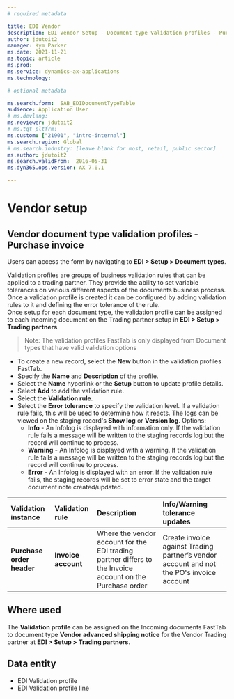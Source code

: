 ```yaml
---
# required metadata

title: EDI Vendor
description: EDI Vendor Setup - Document type Validation profiles - Purchase invoice
author: jdutoit2
manager: Kym Parker
ms.date: 2021-11-21
ms.topic: article
ms.prod: 
ms.service: dynamics-ax-applications
ms.technology: 

# optional metadata

ms.search.form:  SAB_EDIDocumentTypeTable
audience: Application User
# ms.devlang:
ms.reviewer: jdutoit2
# ms.tgt_pltfrm:
ms.custom: ["21901", "intro-internal"]
ms.search.region: Global
# ms.search.industry: [leave blank for most, retail, public sector]
ms.author: jdutoit2
ms.search.validFrom:  2016-05-31
ms.dyn365.ops.version: AX 7.0.1

---
```


# Vendor setup
## Vendor document type validation profiles - Purchase invoice

Users can access the form by navigating to **EDI > Setup > Document types**.

Validation profiles are groups of business validation rules that can be applied to a trading partner. They provide the ability to set variable tolerances on various different aspects of the documents business process. Once a validation profile is created it can be configured by adding validation rules to it and defining the error tolerance of the rule. <br>
Once setup for each document type, the validation profile can be assigned to each incoming document on the Trading partner setup in **EDI > Setup > Trading partners**.

> Note:  The validation profiles FastTab is only displayed from Document types that have valid validation options

- To create a new record, select the **New** button in the validation profiles FastTab.
- Specify the **Name** and **Description** of the profile.
- Select the **Name** hyperlink or the **Setup** button to update profile details.
- Select **Add** to add the validation rule.
- Select the **Validation rule**.
- Select the **Error tolerance** to specify the validation level.  If a validation rule fails, this will be used to determine how it reacts. The logs can be viewed on the staging record's **Show log** or **Version log**. Options:
  - **Info** - An Infolog is displayed with information only. If the validation rule fails a message will be written to the staging records log but the record will continue to process.
  - **Warning** - An Infolog is displayed with a warning. If the validation rule fails a message will be written to the staging records log but the record will continue to process. 
  - **Error** - An Infolog is displayed with an error. If the validation rule fails, the staging records will be set to error state and the target document note created/updated. 


**Validation instance**       | **Validation rule**           | **Description**       | **Info/Warning tolerance updates**
:-------                      |:-------                       |:----------            |:----------
**Purchase order header**     |	**Invoice account**           |	Where the vendor account for the EDI trading partner differs to the Invoice account on the Purchase order	| Create invoice against Trading partner’s vendor account and not the PO's invoice account

## Where used
The **Validation profile** can be assigned on the Incoming documents FastTab to document type **Vendor advanced shipping notice** for the Vendor Trading partner at **EDI > Setup > Trading partners**.

## Data entity
- EDI Validation profile
- EDI Validation profile line
